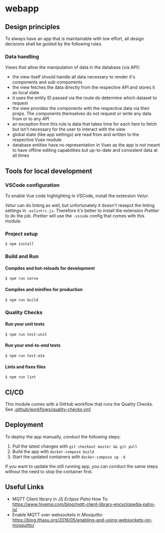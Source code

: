 # webapp

## Design principles

To always have an app that is maintainable with low effort, all design decisions shall be guided by the following rules.

### Data handling

Views that allow the manipulation of data in the database (via API):

* the view itself should handle all data necessary to render it's components and sub-components
* the view fetches the data directly from the respective API and stores it as local state
* it uses the entity ID passed via the route do determine which dataset to request
* the view provides the components with the respective data via their props. The components themselves do not request or write any data from or to any API
* an exception from this rule is data that takes time for each item to fetch but isn't necessary for the user to interact with the view
* global state (like app settings) are read from and written to the respective Vuex module
* database entities have no representation in Vuex as the app is not meant to have offline editing capabilities but up-to-date and consistent data at all times

## Tools for local development

### VSCode configuration

To enable Vue code highlighting in VSCode, install the extension _Vetur_.

_Vetur_ can do linting as well, but unfortunately it doesn't resepct the linting settings in `.eslintrc.js`. Therefore it's better to install the extension _Prettier_ to do the job. _Prettier_ will use the `.vscode` config that comes with this module.

### Project setup

```
$ npm install
```

### Build and Run

#### Compiles and hot-reloads for development

```
$ npm run serve
```

#### Compiles and minifies for production

```
$ npm run build
```

### Quality Checks

#### Run your unit tests

```
$ npm run test:unit
```

#### Run your end-to-end tests

```
$ npm run test:e2e
```

#### Lints and fixes files

```
$ npm run lint
```

## CI/CD

This module comes with a GitHub workflow that runs the Quality Checks. See [.github/workflows/quality-checks.yml](.github/workflows/quality-checks.yml)


## Deployment

To deploy the app manually, conduct the following steps:

1. Pull the latest changes with `git checkout master && git pull`
1. Build the app with `docker-compose build`
1. Start the updated containers with `docker-compose up -d`

If you want to update the still running app, you can conduct the same steps without the need to stop the container first.

## Useful Links

- MQTT Client library in JS _Eclipse Paho_ How To: https://www.hivemq.com/blog/mqtt-client-library-encyclopedia-paho-js/
- Enable MQTT over websockets in _Mosquitto_: https://blog.ithasu.org/2016/05/enabling-and-using-websockets-on-mosquitto/
